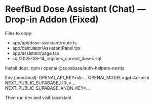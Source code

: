 # ReefBud Dose Assistant (Chat) — Drop-in Addon (Fixed)

Files to copy:
- app/api/dose-assistant/route.ts
- app/calculator/AssistantPanel.tsx
- app/assistant/page.tsx
- sql/2025-08-14_regimes_current_doses.sql

Install deps:
  npm i openai @supabase/auth-helpers-nextjs

Env (.env.local):
  OPENAI_API_KEY=sk-...
  OPENAI_MODEL=gpt-4o-mini
  NEXT_PUBLIC_SUPABASE_URL=...
  NEXT_PUBLIC_SUPABASE_ANON_KEY=...

Then run dev and visit /assistant.
